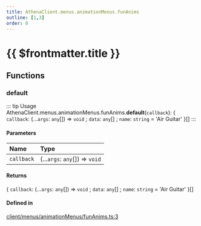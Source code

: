 ```yaml
---
title: AthenaClient.menus.animationMenus.funAnims
outline: [1,3]
order: 0
---
```


# {{ $frontmatter.title }}


## Functions

### default

::: tip Usage
AthenaClient.menus.animationMenus.funAnims.**default**(`callback`): { `callback`: (...`args`: `any`[]) => `void` ; `data`: `any`[] ; `name`: `string` = 'Air Guitar' }[]
:::

#### Parameters

| Name | Type |
| :------ | :------ |
| `callback` | (...`args`: `any`[]) => `void` |

#### Returns

{ `callback`: (...`args`: `any`[]) => `void` ; `data`: `any`[] ; `name`: `string` = 'Air Guitar' }[]

#### Defined in

[client/menus/animationMenus/funAnims.ts:3](https://github.com/Stuyk/altv-athena/blob/70801b3/src/core/client/menus/animationMenus/funAnims.ts#L3)
